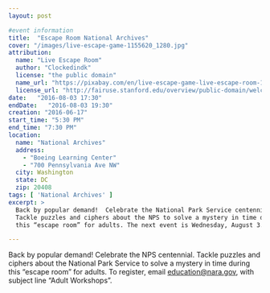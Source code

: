 ```yaml
---
layout: post

#event information
title:  "Escape Room National Archives"
cover: "/images/live-escape-game-1155620_1280.jpg"
attribution:
  name: "Live Escape Room"
  author: "Clockedindk"
  license: "the public domain"
  name_url: "https://pixabay.com/en/live-escape-game-live-escape-room-1155620"
  license_url: "http://fairuse.stanford.edu/overview/public-domain/welcome"
date:   "2016-08-03 17:30"
endDate:   "2016-08-03 19:30"
creation: "2016-06-17"
start_time: "5:30 PM"
end_time: "7:30 PM"
location:
  name: "National Archives"
  address:
    - "Boeing Learning Center"
    - "700 Pennsylvania Ave NW"
  city: Washington
  state: DC
  zip: 20408
tags: [ 'National Archives' ]
excerpt: >
  Back by popular demand!  Celebrate the National Park Service centennial.
  Tackle puzzles and ciphers about the NPS to solve a mystery in time during
  this “escape room” for adults. The next event is Wednesday, August 3.

---
```


Back by popular demand!  Celebrate the NPS centennial. Tackle puzzles and
ciphers about the National Park Service to solve a mystery in time during this
“escape room” for adults. To register, email education@nara.gov, with subject
line “Adult Workshops”.
